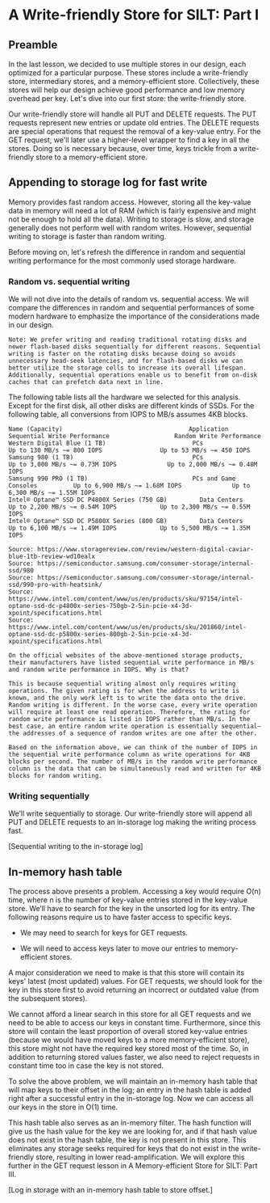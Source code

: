 # A Write-friendly Store for SILT: Part I
## Preamble
In the last lesson, we decided to use multiple stores in our design, each optimized for a particular purpose. These stores include a write-friendly store, intermediary stores, and a memory-efficient store. Collectively, these stores will help our design achieve good performance and low memory overhead per key. Let's dive into our first store: the write-friendly store.

Our write-friendly store will handle all PUT and DELETE requests. The PUT requests represent new entries or update old entries. The DELETE requests are special operations that request the removal of a key-value entry. For the GET request, we'll later use a higher-level wrapper to find a key in all the stores. Doing so is necessary because, over time, keys trickle from a write-friendly store to a memory-efficient store.

## Appending to storage log for fast write
Memory provides fast random access. However, storing all the key-value data in memory will need a lot of RAM (which is fairly expensive and might not be enough to hold all the data). Writing to storage is slow, and storage generally does not perform well with random writes. However, sequential writing to storage is faster than random writing.

Before moving on, let's refresh the difference in random and sequential writing performance for the most commonly used storage hardware.

### Random vs. sequential writing
We will not dive into the details of random vs. sequential access. We will compare the differences in random and sequential performances of some modern hardware to emphasize the importance of the considerations made in our design.
```
Note: We prefer writing and reading traditional rotating disks and newer flash-based disks sequentially for different reasons. Sequential writing is faster on the rotating disks because doing so avoids unnecessary head-seek latencies, and for flash-based disks we can better utilize the storage cells to increase its overall lifespan. Additionally, sequential operations enable us to benefit from on-disk caches that can prefetch data next in line.
```
The following table lists all the hardware we selected for this analysis. Except for the first disk, all other disks are different kinds of SSDs. For the following table, all conversions from IOPS to MB/s assumes 4KB blocks.


```
Name (Capacity)	                                  Application	                Sequential Write Performance	              Random Write Performance
Western Digital Blue (1 TB)	                       PCs	                        Up to 130 MB/s ~= 800 IOPS	              Up to 53 MB/s ~= 450 IOPS
Samsung 980 (1 TB)	                               PCs                        	Up to 3,000 MB/s ~= 0.73M IOPS          	Up to 2,000 MB/s ~= 0.48M IOPS
Samsung 990 PRO (1 TB)	                           PCs and Game Consoles	      Up to 6,900 MB/s ~= 1.68M IOPS	          Up to 6,300 MB/s ~= 1.55M IOPS
Intel® Optane™ SSD DC P4800X Series (750 GB)	     Data Centers	                Up to 2,200 MB/s ~= 0.54M IOPS	          Up to 2,300 MB/s ~= 0.55M IOPS
Intel® Optane™ SSD DC P5800X Series (800 GB)	     Data Centers	                Up to 6,100 MB/s ~= 1.49M IOPS	          Up to 5,500 MB/s ~= 1.35M IOPS
```

```
Source: https://www.storagereview.com/review/western-digital-caviar-blue-1tb-review-wd10ealx
Source: https://semiconductor.samsung.com/consumer-storage/internal-ssd/980
Source: https://semiconductor.samsung.com/consumer-storage/internal-ssd/990-pro-with-heatsink/
Source: https://www.intel.com/content/www/us/en/products/sku/97154/intel-optane-ssd-dc-p4800x-series-750gb-2-5in-pcie-x4-3d-xpoint/specifications.html
Source: https://www.intel.com/content/www/us/en/products/sku/201860/intel-optane-ssd-dc-p5800x-series-800gb-2-5in-pcie-x4-3d-xpoint/specifications.html
```

```
On the official websites of the above-mentioned storage products, their manufacturers have listed sequential write performance in MB/s and random write performance in IOPS. Why is that?

This is because sequential writing almost only requires writing operations. The given rating is for when the address to write is known, and the only work left is to write the data onto the drive. Random writing is different. In the worse case, every write operation will require at least one read operation. Therefore, the rating for random write performance is listed in IOPS rather than MB/s. In the best case, an entire random write operation is essentially sequential–the addresses of a sequence of random writes are one after the other.

Based on the information above, we can think of the number of IOPS in the sequential write performance column as write operations for 4KB blocks per second. The number of MB/s in the random write performance column is the data that can be simultaneously read and written for 4KB blocks for random writing.
```
### Writing sequentially
We’ll write sequentially to storage. Our write-friendly store will append all PUT and DELETE requests to an in-storage log making the writing process fast.

[Sequential writing to the in-storage log]

## In-memory hash table
The process above presents a problem. Accessing a key would require O(n) time, where n is the number of key-value entries stored in the key-value store. We’ll have to search for the key in the unsorted log for its entry. The following reasons require us to have faster access to specific keys.

- We may need to search for keys for GET requests.

- We will need to access keys later to move our entries to memory-efficient stores.

A major consideration we need to make is that this store will contain its keys' latest (most updated) values. For GET requests, we should look for the key in this store first to avoid returning an incorrect or outdated value (from the subsequent stores).

We cannot afford a linear search in this store for all GET requests and we need to be able to access our keys in constant time. Furthermore, since this store will contain the least proportion of overall stored key-value entries (because we would have moved keys to a more memory-efficient store), this store might not have the required key stored most of the time. So, in addition to returning stored values faster, we also need to reject requests in constant time too in case the key is not stored.

To solve the above problem, we will maintain an in-memory hash table that will map keys to their offset in the log; an entry in the hash table is added right after a successful entry in the in-storage log. Now we can access all our keys in the store in O(1) time.

This hash table also serves as an in-memory filter. The hash function will give us the hash value for the key we are looking for, and if that hash value does not exist in the hash table, the key is not present in this store. This eliminates any storage seeks required for keys that do not exist in the write-friendly store, resulting in lower read-amplification. We will explore this further in the GET request lesson in A Memory-efficient Store for SILT: Part III.

[Log in storage with an in-memory hash table to store offset.]
